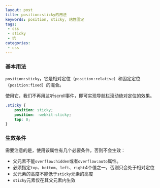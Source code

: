 ```yaml
---
layout: post
title: position:sticky的用法
keywords: position, sticky, 粘性固定
tags:
 - css
 - sticky
 - 坑
categories:
 - css
---
```


### 基本用法

`position:sticky`，它是相对定位（`position:relative`）和固定定位（`position:fixed`）的混合。

使用它，我们不再用监听scroll事件，即可实现导航栏滚动绝对定位的效果。

<!-- more -->

``` css
.sticky {
    position: sticky;
    position: -webkit-sticky;
    top: 0;
}
```

### 生效条件

需要注意的是，使用该属性有几个必要条件，否则不会生效：

- 父元素不能`overflow:hidden`或者`overflow:auto`属性。
- 必须指定`top`、`bottom`、`left`、`right`4个值之一，否则只会处于相对定位
- 父元素的高度不能低于`sticky`元素的高度
- `sticky`元素仅在其父元素内生效


